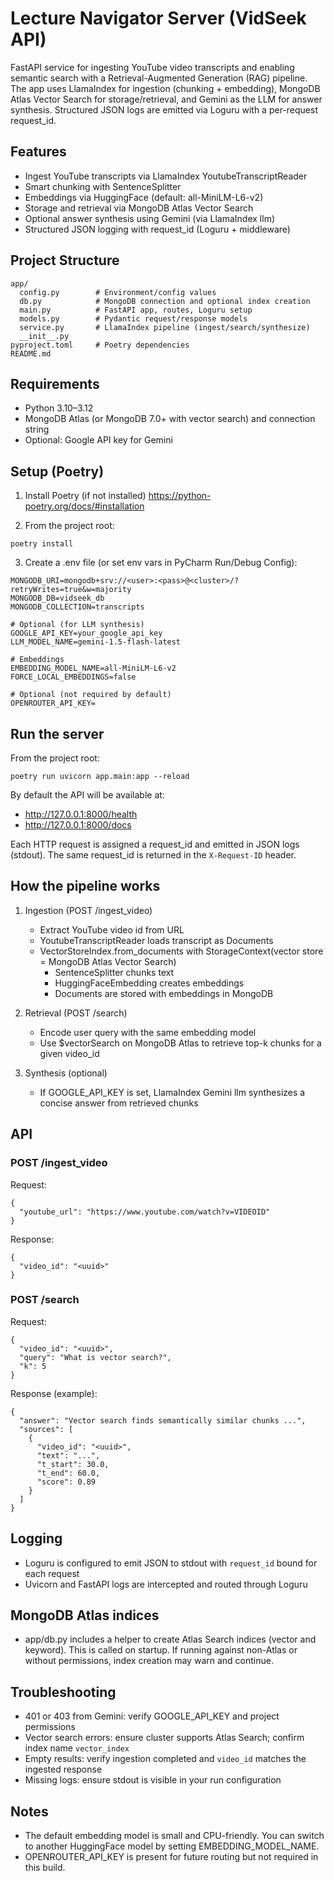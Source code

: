 # Lecture Navigator Server (VidSeek API)

FastAPI service for ingesting YouTube video transcripts and enabling semantic search with a Retrieval-Augmented Generation (RAG) pipeline. The app uses LlamaIndex for ingestion (chunking + embedding), MongoDB Atlas Vector Search for storage/retrieval, and Gemini as the LLM for answer synthesis. Structured JSON logs are emitted via Loguru with a per-request request_id.

## Features
- Ingest YouTube transcripts via LlamaIndex YoutubeTranscriptReader
- Smart chunking with SentenceSplitter
- Embeddings via HuggingFace (default: all-MiniLM-L6-v2)
- Storage and retrieval via MongoDB Atlas Vector Search
- Optional answer synthesis using Gemini (via LlamaIndex llm)
- Structured JSON logging with request_id (Loguru + middleware)

## Project Structure

```
app/
  config.py        # Environment/config values
  db.py            # MongoDB connection and optional index creation
  main.py          # FastAPI app, routes, Loguru setup
  models.py        # Pydantic request/response models
  service.py       # LlamaIndex pipeline (ingest/search/synthesize)
  __init__.py
pyproject.toml     # Poetry dependencies
README.md
```

## Requirements
- Python 3.10–3.12
- MongoDB Atlas (or MongoDB 7.0+ with vector search) and connection string
- Optional: Google API key for Gemini

## Setup (Poetry)

1) Install Poetry (if not installed)
   https://python-poetry.org/docs/#installation

2) From the project root:
```
poetry install
```

3) Create a .env file (or set env vars in PyCharm Run/Debug Config):

```
MONGODB_URI=mongodb+srv://<user>:<pass>@<cluster>/?retryWrites=true&w=majority
MONGODB_DB=vidseek_db
MONGODB_COLLECTION=transcripts

# Optional (for LLM synthesis)
GOOGLE_API_KEY=your_google_api_key
LLM_MODEL_NAME=gemini-1.5-flash-latest

# Embeddings
EMBEDDING_MODEL_NAME=all-MiniLM-L6-v2
FORCE_LOCAL_EMBEDDINGS=false

# Optional (not required by default)
OPENROUTER_API_KEY=
```

## Run the server

From the project root:
```
poetry run uvicorn app.main:app --reload
```

By default the API will be available at:
- http://127.0.0.1:8000/health
- http://127.0.0.1:8000/docs

Each HTTP request is assigned a request_id and emitted in JSON logs (stdout). The same request_id is returned in the `X-Request-ID` header.

## How the pipeline works

1) Ingestion (POST /ingest_video)
   - Extract YouTube video id from URL
   - YoutubeTranscriptReader loads transcript as Documents
   - VectorStoreIndex.from_documents with StorageContext(vector store = MongoDB Atlas Vector Search)
     - SentenceSplitter chunks text
     - HuggingFaceEmbedding creates embeddings
     - Documents are stored with embeddings in MongoDB

2) Retrieval (POST /search)
   - Encode user query with the same embedding model
   - Use $vectorSearch on MongoDB Atlas to retrieve top-k chunks for a given video_id

3) Synthesis (optional)
   - If GOOGLE_API_KEY is set, LlamaIndex Gemini llm synthesizes a concise answer from retrieved chunks

## API

### POST /ingest_video
Request:
```
{
  "youtube_url": "https://www.youtube.com/watch?v=VIDEOID"
}
```
Response:
```
{
  "video_id": "<uuid>"
}
```

### POST /search
Request:
```
{
  "video_id": "<uuid>",
  "query": "What is vector search?",
  "k": 5
}
```
Response (example):
```
{
  "answer": "Vector search finds semantically similar chunks ...",
  "sources": [
    {
      "video_id": "<uuid>",
      "text": "...",
      "t_start": 30.0,
      "t_end": 60.0,
      "score": 0.89
    }
  ]
}
```

## Logging
- Loguru is configured to emit JSON to stdout with `request_id` bound for each request
- Uvicorn and FastAPI logs are intercepted and routed through Loguru

## MongoDB Atlas indices
- app/db.py includes a helper to create Atlas Search indices (vector and keyword). This is called on startup. If running against non-Atlas or without permissions, index creation may warn and continue.

## Troubleshooting
- 401 or 403 from Gemini: verify GOOGLE_API_KEY and project permissions
- Vector search errors: ensure cluster supports Atlas Search; confirm index name `vector_index`
- Empty results: verify ingestion completed and `video_id` matches the ingested response
- Missing logs: ensure stdout is visible in your run configuration

## Notes
- The default embedding model is small and CPU-friendly. You can switch to another HuggingFace model by setting EMBEDDING_MODEL_NAME.
- OPENROUTER_API_KEY is present for future routing but not required in this build.

